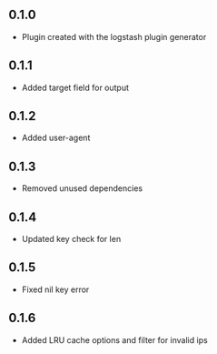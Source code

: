 ## 0.1.0
  - Plugin created with the logstash plugin generator
## 0.1.1 
  - Added target field for output
## 0.1.2 
  - Added user-agent  
## 0.1.3 
  - Removed unused dependencies  
## 0.1.4
  - Updated key check for len
## 0.1.5
  - Fixed nil key error
## 0.1.6
  - Added LRU cache options and filter for invalid ips
 